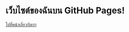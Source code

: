 <!DOCTYPE html>
<html lang="en">
<head>
    <meta charset="UTF-8">
    <meta name="viewport" content="width=device-width, initial-scale=1.0">
    <title>My Website</title>
</head>
<body>
    <h1>เว็บไซต์ของฉันบน GitHub Pages!</h1>
    <p><a href="pages/login.html">ไปที่หน้าเกี่ยวกับเรา</a></p>
</body>
</html>

